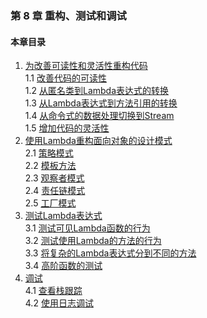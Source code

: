 ### 第 8 章 重构、测试和调试 ###
#### 本章目录 ####
1.	[为改善可读性和灵活性重构代码](Course10.java)   
1.1	[改善代码的可读性](Course11.java)   
1.2	[从匿名类到Lambda表达式的转换](Course12.java)   
1.3	[从Lambda表达式到方法引用的转换](Course13.java)   
1.4	[从命令式的数据处理切换到Stream](Course14.java)   
1.5	[增加代码的灵活性](Course15.java)   
2.	[使用Lambda重构面向对象的设计模式](Course20.java)   
2.1	[策略模式](Course21.java)   
2.2	[模板方法](Course22.java)   
2.3	[观察者模式](Course23.java)   
2.4	[责任链模式](Course24.java)   
2.5	[工厂模式](Course25.java)   
3.	[测试Lambda表达式](Course30.java)   
3.1	[测试可见Lambda函数的行为](Course31.java)   
3.2	[测试使用Lambda的方法的行为](Course32.java)   
3.3	[将复杂的Lambda表达式分到不同的方法](Course33.java)   
3.4	[高阶函数的测试](Course34.java)   
4.	[调试](Course40.java)   
4.1	[查看栈跟踪](Course41.java)   
4.2	[使用日志调试](Course42.java)   
